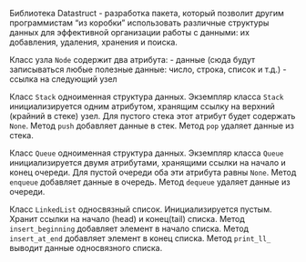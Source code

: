 Библиотека Datastruct - разработка пакета, который позволит другим программистам “из коробки” использовать различные структуры данных для эффективной организации работы с данными: их добавления, удаления, хранения и поиска.

 Класс узла `Node` содержит два атрибута:
    - данные 
    (сюда будут записываться любые полезные данные: число, строка, список и т.д.)
    - ссылка на следующий узел

Класс `Stack` одноименная структура данных. 
Экземпляр класса `Stack` инициализируется одним атрибутом, хранящим ссылку на верхний (крайний в стеке) узел. Для пустого стека этот атрибут будет содержать `None`.
Метод `push` добавляет данные в стек. 
Метод `pop` удаляет данные из стека.


Класс `Queue` одноименная структура данных. 
Экземпляр класса `Queue` инициализируется двумя атрибутами, хранящими ссылки на начало и конец очереди. Для пустой очереди оба эти атрибута равны `None`.
Метод `enqueue` добавляет данные в очередь. 
Метод `dequeue` удаляет данные из очереди.


Класс `LinkedList` односвязный список.
Инициализируется пустым. Хранит ссылки на начало (head) и конец(tail) списка.
Метод `insert_beginning` добавляет элемент в начало списка.
Метод `insert_at_end` добавляет элемент в конец списка.
Метод `print_ll_` выводит данные односвязного списка.
